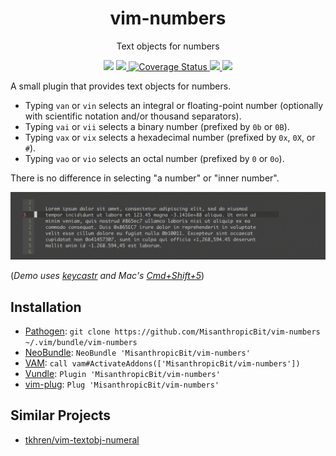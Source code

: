 <div align="center">
  <h1>vim-numbers</h1>
  <p>Text objects for numbers</p>
  <p>
    <img src="https://img.shields.io/badge/version-1.0.1-blue" />
    <a href="https://github.com/MisanthropicBit/vim-numbers/actions?query=workflow%3A%22Run+vader+tests%22">
        <img src="https://img.shields.io/github/workflow/status/MisanthropicBit/vim-numbers/Run%20vader%20tests/master" />
    </a>
    <a href="https://coveralls.io/github/MisanthropicBit/vim-numbers?branch=master">
        <img src="https://coveralls.io/repos/github/MisanthropicBit/vim-numbers/badge.svg?branch=master" alt="Coverage Status" />
    </a>
    <a href="/LICENSE">
        <img src="https://img.shields.io/github/license/MisanthropicBit/vim-numbers" />
    </a>
    <img src="https://img.shields.io/badge/compatible-neovim-blueviolet" />
  </p>
</div>

A small plugin that provides text objects for numbers.

* Typing `van` or `vin` selects an integral or floating-point number (optionally
  with scientific notation and/or thousand separators).
* Typing `vai` or `vii` selects a binary number (prefixed by `0b` or `0B`).
* Typing `vax` or `vix` selects a hexadecimal number (prefixed by `0x`, `0X`, or `#`).
* Typing `vao` or `vio` selects an octal number (prefixed by `0` or `0o`).

There is no difference in selecting "a number" or "inner number".

![vim-numbers demo](vim-numbers-demo.gif)

(*Demo uses [keycastr](https://github.com/keycastr/keycastr) and Mac's
[Cmd+Shift+5](https://support.apple.com/en-us/HT208721)*)

## Installation

* [Pathogen](https://github.com/tpope/vim-pathogen):
  `git clone https://github.com/MisanthropicBit/vim-numbers ~/.vim/bundle/vim-numbers`
* [NeoBundle](https://github.com/Shougo/neobundle.vim):
  `NeoBundle 'MisanthropicBit/vim-numbers'`
* [VAM](https://github.com/MarcWeber/vim-addon-manager):
  `call vam#ActivateAddons(['MisanthropicBit/vim-numbers'])`
* [Vundle](https://github.com/VundleVim/Vundle.vim):
  `Plugin 'MisanthropicBit/vim-numbers'`
* [vim-plug](https://github.com/junegunn/vim-plug):
  `Plug 'MisanthropicBit/vim-numbers'`

## Similar Projects

* [tkhren/vim-textobj-numeral](https://github.com/tkhren/vim-textobj-numeral)

